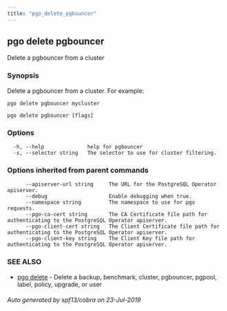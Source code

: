 ```yaml
---
title: "pgo_delete_pgbouncer"
---
```

## pgo delete pgbouncer

Delete a pgbouncer from a cluster

### Synopsis

Delete a pgbouncer from a cluster. For example:

	pgo delete pgbouncer mycluster

```
pgo delete pgbouncer [flags]
```

### Options

```
  -h, --help              help for pgbouncer
  -s, --selector string   The selector to use for cluster filtering.
```

### Options inherited from parent commands

```
      --apiserver-url string     The URL for the PostgreSQL Operator apiserver.
      --debug                    Enable debugging when true.
      --namespace string         The namespace to use for pgo requests.
      --pgo-ca-cert string       The CA Certificate file path for authenticating to the PostgreSQL Operator apiserver.
      --pgo-client-cert string   The Client Certificate file path for authenticating to the PostgreSQL Operator apiserver.
      --pgo-client-key string    The Client Key file path for authenticating to the PostgreSQL Operator apiserver.
```

### SEE ALSO

* [pgo delete](/cli/pgo_delete/)	 - Delete a backup, benchmark, cluster, pgbouncer, pgpool, label, policy, upgrade, or user

###### Auto generated by spf13/cobra on 23-Jul-2019
